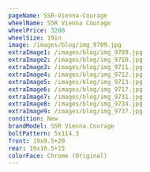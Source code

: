 ```yaml
---
pageName: SSR-Vienna-Courage
wheelName: SSR Vienna Courage
wheelPrice: 3200
wheelSize: 19in
image: /images/blog/img_9709.jpg
extraImage1: /images/blog/img_9709.jpg
extraImage2: /images/blog/img_9710.jpg
extraImage3: /images/blog/img_9711.jpg
extraImage4: /images/blog/img_9712.jpg
extraImage5: /images/blog/img_9713.jpg
extraImage6: /images/blog/img_9717.jpg
extraImage7: /images/blog/img_9731.jpg
extraImage8: /images/blog/img_9734.jpg
extraImage9: /images/blog/img_9737.jpg
condition: New
brandModel: SSR Vienna Courage
boltPattern: 5x114.3
front: 19x9.5+20
rear: 19x10.5+15
colorFace: Chrome (Original)
---
```

